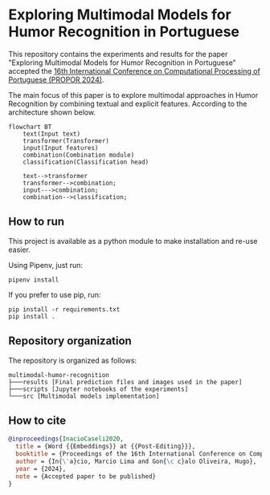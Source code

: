 # Exploring Multimodal Models for Humor Recognition in Portuguese

This repository contains the experiments and results for the paper "Exploring Multimodal Models for Humor Recognition in Portuguese" accepted the [16th International Conference on Computational Processing of Portuguese (PROPOR 2024)](https://propor2024.citius.gal/).

The main focus of this paper is to explore multimodal approaches in Humor Recognition by combining textual and explicit features. According to the architecture shown below.

```mermaid
flowchart BT
    text(Input text)
    transformer(Transformer)
    input(Input features)
    combination(Combination module)
    classification(Classification head)

    text-->transformer
    transformer-->combination;
    input--->combination;
    combination-->classification;
```

## How to run

This project is available as a python module to make installation and re-use easier.

Using Pipenv, just run:

```
pipenv install
```

If you prefer to use pip, run:

```
pip install -r requirements.txt
pip install .
```

## Repository organization

The repository is organized as follows:

```
multimodal-humor-recognition
├───results [Final prediction files and images used in the paper]
├───scripts [Jupyter notebooks of the experiments]
└───src [Multimodal models implementation]
```

## How to cite
```bibtex
@inproceedings{InacioCaseli2020,
  title = {Word {{Embeddings}} at {{Post-Editing}}},
  booktitle = {Proceedings of the 16th International Conference on Computational {{Processing}} of the {{Portuguese Language}}},
  author = {In{\'a}cio, Marcio Lima and Gon{\c c}alo Oliveira, Hugo},
  year = {2024},
  note = {Accepted paper to be published}
}
```

